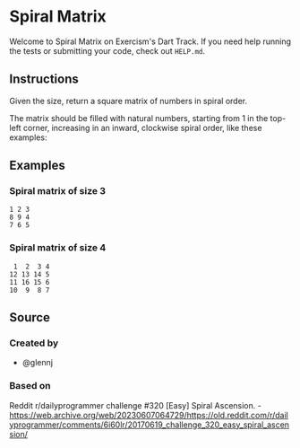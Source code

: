 # Spiral Matrix

Welcome to Spiral Matrix on Exercism's Dart Track.
If you need help running the tests or submitting your code, check out `HELP.md`.

## Instructions

Given the size, return a square matrix of numbers in spiral order.

The matrix should be filled with natural numbers, starting from 1 in the top-left corner, increasing in an inward, clockwise spiral order, like these examples:

## Examples

### Spiral matrix of size 3

```text
1 2 3
8 9 4
7 6 5
```

### Spiral matrix of size 4

```text
 1  2  3 4
12 13 14 5
11 16 15 6
10  9  8 7
```

## Source

### Created by

- @glennj

### Based on

Reddit r/dailyprogrammer challenge #320 [Easy] Spiral Ascension. - https://web.archive.org/web/20230607064729/https://old.reddit.com/r/dailyprogrammer/comments/6i60lr/20170619_challenge_320_easy_spiral_ascension/